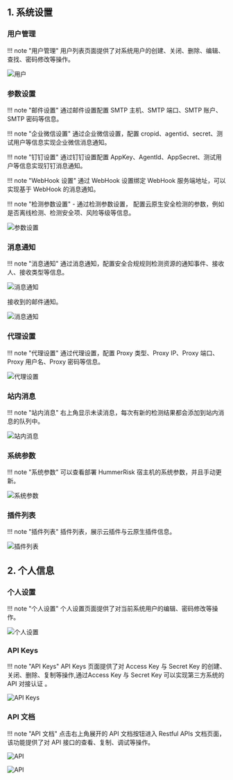 ## 1. 系统设置

### 用户管理

!!! note "用户管理"
    用户列表页面提供了对系统用户的创建、关闭、删除、编辑、查找、密码修改等操作。

![用户](../img/user/system/user.png)

### 参数设置

!!! note "邮件设置"
    通过邮件设置配置 SMTP 主机、SMTP 端口、SMTP 账户、SMTP 密码等信息。

!!! note "企业微信设置"
    通过企业微信设置，配置 cropid、agentid、secret、测试用户等信息实现企业微信消息通知。

!!! note "钉钉设置"
    通过钉钉设置配置 AppKey、AgentId、AppSecret、测试用户等信息实现钉钉消息通知。

!!! note "WebHook 设置"
    通过 WebHook 设置绑定 WebHook 服务端地址，可以实现基于 WebHook 的消息通知。

!!! note "检测参数设置"
    - 通过检测参数设置， 配置云原生安全检测的参数，例如是否离线检测、检测安全项、风险等级等信息。

![参数设置](../img/user/system/param.png)

### 消息通知

!!! note "消息通知"
    通过消息通知，配置安全合规规则检测资源的通知事件、接收人、接收类型等信息。

![消息通知](../img/user/system/notice.png)

接收到的邮件通知。

![消息通知](../img/user/system/email.png)

### 代理设置

!!! note "代理设置"
    通过代理设置，配置 Proxy 类型、Proxy IP、Proxy 端口、Proxy 用户名、Proxy 密码等信息。

![代理设置](../img/user/system/proxy.png)

### 站内消息

!!! note "站内消息"
    右上角显示未读消息，每次有新的检测结果都会添加到站内消息的队列中。

![站内消息](../img/user/system/msg.png)

### 系统参数

!!! note "系统参数"
    可以查看部署 HummerRisk 宿主机的系统参数，并且手动更新。

![系统参数](../img/user/system/sys.png)

### 插件列表

!!! note "插件列表"
    插件列表，展示云插件与云原生插件信息。

![插件列表](../img/user/system/plugin.png)

## 2. 个人信息

### 个人设置

!!! note "个人设置"
    个人设置页面提供了对当前系统用户的编辑、密码修改等操作。

![个人设置](../img/user/system/personal.png)

### API Keys

!!! note "API Keys"
    API Keys 页面提供了对 Access Key 与 Secret Key 的创建、关闭、删除、复制等操作,通过Access Key 与 Secret Key 可以实现第三方系统的 API 对接认证 。

![API Keys](../img/user/system/keys.png)

### API 文档

!!! note "API 文档"
    点击右上角展开的 API 文档按钮进入 Restful APIs 文档页面，该功能提供了对 API 接口的查看、复制、调试等操作。

![API](../img/user/system/api.png)

![API](../img/user/system/api2.png)
